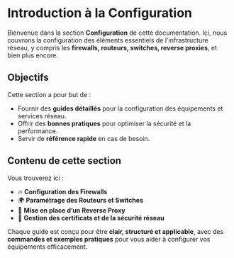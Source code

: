 # Introduction à la Configuration  

Bienvenue dans la section **Configuration** de cette documentation. Ici, nous couvrons la configuration des éléments essentiels de l'infrastructure réseau, y compris les **firewalls, routeurs, switches, reverse proxies**, et bien plus encore.  

## Objectifs  

Cette section a pour but de :  
- Fournir des **guides détaillés** pour la configuration des équipements et services réseau.  
- Offrir des **bonnes pratiques** pour optimiser la sécurité et la performance.  
- Servir de **référence rapide** en cas de besoin.  

## Contenu de cette section  

Vous trouverez ici :  
- 🔥 **Configuration des Firewalls**  
- 🌍 **Paramétrage des Routeurs et Switches**  
- 🔄 **Mise en place d’un Reverse Proxy**  
- 🔐 **Gestion des certificats et de la sécurité réseau**  

Chaque guide est conçu pour être **clair, structuré et applicable**, avec des **commandes et exemples pratiques** pour vous aider à configurer vos équipements efficacement.  
